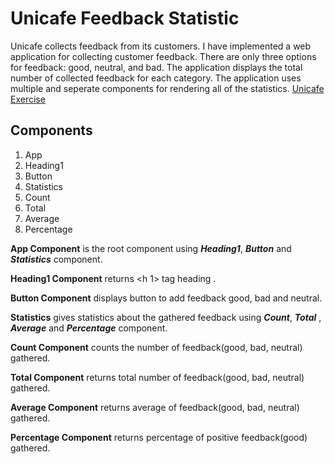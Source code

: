 
# Unicafe Feedback Statistic

Unicafe collects feedback from its customers. I have implemented a web application for collecting customer feedback. There are only three options for feedback: good, neutral, and bad. The application displays the total number of collected feedback for each category. The application uses multiple and seperate components for rendering all of the statistics. [Unicafe Exercise]

[//]: # (reference links used in the body)

   [Unicafe Exercise]: <https://fullstackopen.com/en/part1/a_more_complex_state_debugging_react_apps#exercises-1-6-1-14>
   
   ## Components

 1. App 
 2. Heading1
 3. Button
 4. Statistics
 5. Count
 6. Total
 7. Average
 8. Percentage

**App Component**  is the root component using ***Heading1***, ***Button*** and ***Statistics*** component.

 **Heading1 Component**  returns <h 1> tag heading .
 
 **Button Component**  displays button to add feedback good, bad and neutral.

 **Statistics**  gives statistics about the gathered feedback using ***Count***, ***Total*** , ***Average*** and ***Percentage*** component.

 **Count Component**  counts the number of feedback(good, bad, neutral) gathered.
 
 **Total Component**  returns total number of  feedback(good, bad, neutral) gathered.

 **Average Component**  returns average of  feedback(good, bad, neutral) gathered.

 **Percentage Component**  returns percentage of positive feedback(good) gathered.
